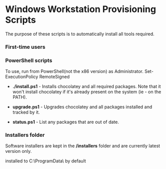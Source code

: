 # Windows Workstation Provisioning Scripts

The purpose of these scripts is to automatically install all tools required.

### First-time users

### PowerShell scripts

To use, run from PowerShell(not the x86 version) as Administrator.
Set-ExecutionPolicy RemoteSigned 

- **./install.ps1** - Installs chocolatey and all required packages. Note that it won't install chocolatey if it's already present on the system (ie - on the PATH).

- **upgrade.ps1** - Upgrades chocolatey and all packages installed and tracked by it.

- **status.ps1** - List any packages that are out of date.


### Installers folder

Software installers are kept in the **/installers** folder and are currently latest version only.

installed to C:\ProgramData\ by default